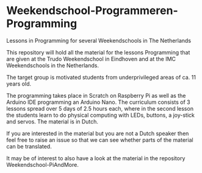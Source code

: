 # Weekendschool-Programmeren-Programming
Lessons in Programming for several Weekendschools in The Netherlands

This repository will hold all the material for the lessons Programming that are given at the Trudo Weekendschool in Eindhoven and at the IMC Weekendschools in the Netherlands.

The target group is motivated students from underprivileged areas of ca. 11 years old.

The programming takes place in Scratch on Raspberry Pi as well as the Arduino IDE programming an Arduino Nano. The curriculum consists of 3 lessons spread over 5 days of 2.5 hours each, where in the second lesson the students learn to do physical computing with LEDs, buttons, a joy-stick and servos.
The material is in Dutch.

If you are interested in the material but you are not a Dutch speaker then feel free to raise an issue so that we can see whether parts of the material can be translated.

It may be of interest to also have a look at the material in the repository Weekendschool-PiAndMore.
